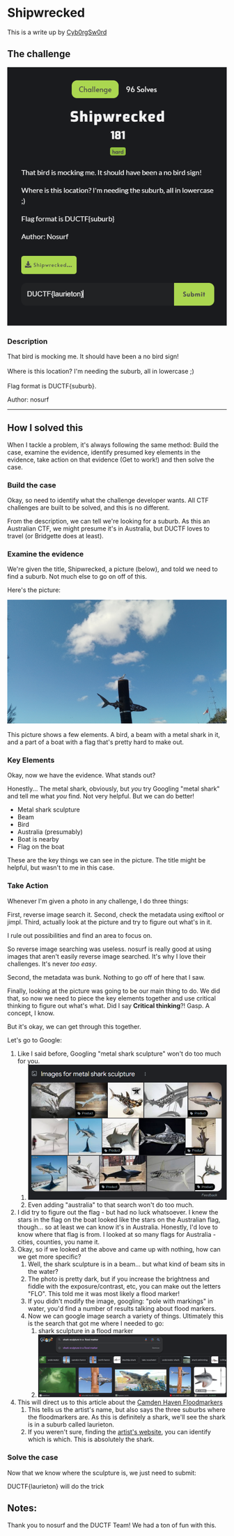 # Shipwrecked

This is a write up by [Cyb0rgSw0rd](https://github.com/AlfredSimpson)

## The challenge
![Challenge screenshot](image.png)

### Description
That bird is mocking me. It should have been a no bird sign!<br>
<br>
Where is this location? I'm needing the suburb, all in lowercase ;)
<br><br>
Flag format is DUCTF{suburb}.

Author: nosurf


<hr>

## How I solved this

When I tackle a problem, it's always following the same method: Build the case, examine the evidence, identify presumed key elements in the evidence, take action on that evidence (Get to work!) and then solve the case. 

### Build the case

Okay, so need to identify what the challenge developer wants. All CTF challenges are built to be solved, and this is no different. 

From the description, we can tell we're looking for a suburb. As this an Australian CTF, we might presume it's in Australia, but DUCTF loves to travel (or Bridgette does at least). 

### Examine the evidence

We're given the title, Shipwrecked, a picture (below), and told we need to find a suburb. Not much else to go on off of this.

Here's the picture:


![Picture from Shipwrecked](Shipwrecked.jpg)


This picture shows a few elements. A bird, a beam with a metal shark in it, and a part of a boat with a flag that's pretty hard to make out.


### Key Elements

Okay, now we have the evidence. What stands out?

Honestly... The metal shark, obviously, but *you* try Googling "metal shark" and tell me what *you* find. Not very helpful. But we can do better!

- Metal shark sculpture
- Beam
- Bird
- Australia (presumably)
- Boat is nearby
- Flag on the boat

These are the key things we can see in the picture. The title might be helpful, but wasn't to me in this case.


### Take Action

Whenever I'm given a photo in any challenge, I do three things:

First, reverse image search it.
Second, check the metadata using exiftool or jimpl.
Third, actually look at the picture and try to figure out what's in it.

I rule out possibilities and find an area to focus on. 

So reverse image searching was useless. nosurf is really good at using images that aren't easily reverse image searched. It's why I love their challenges. It's never *too easy*.

Second, the metadata was bunk. Nothing to go off of here that I saw.

Finally, looking at the picture was going to be our main thing to do. We did that, so now we need to piece the key elements together and use critical thinking to figure out what's what. Did I say **Critical thinking**?! Gasp. A concept, I know.

But it's okay, we can get through this together.

Let's go to Google:
1. Like I said before, Googling "metal shark sculpture" won't do too much for you.
   1. ![Alt text](image-1.png)
   2. Even adding "australia" to that search won't do too much.
2. I did try to figure out the flag - but had no luck whatsoever. I knew the stars in the flag on the boat looked like the stars on the Australian flag, though... so at least we can know it's in Australia. Honestly, I'd love to know where that flag is from. I looked at so many flags for Australia - cities, counties, you name it. 
3. Okay, so if we looked at the above and came up with nothing, how can we get more specific?
   1. Well, the shark sculpture is in a beam... but what kind of beam sits in the water?
   2. The photo is pretty dark, but if you increase the brightness and fiddle with the exposure/contrast, etc, you can make out the letters "FLO". This told me it was most likely a flood marker!
   3. If you didn't modify the image, googling: "pole with markings" in water, you'd find a number of results talking about flood markers.
   4. Now we can google image search a variety of things. Ultimately this is the search that got me where I needed to go:
      1. shark sculpture in a  flood marker
      2. ![Alt text](image-2.png)
4. This will direct us to this article about the [Camden Haven Floodmarkers](https://artsmidnorthcoast.com/listing/camden-haven-floodmarkers/)
   1. This tells us the artist's name, but also says the three suburbs where the floodmarkers are. As this is definitely a shark, we'll see the shark is in a suburb called laurieton.
   2. If you weren't sure, finding the [artist's website](http://www.rickreynolds.info/flood-markers-2006.html), you can  identify which is which. This is absolutely the shark.

### Solve the case

Now that we know where the sculpture is, we just need to submit:

DUCTF{laurieton} will do the trick


## Notes:

Thank you to nosurf and the DUCTF Team! We had a ton of fun with this.